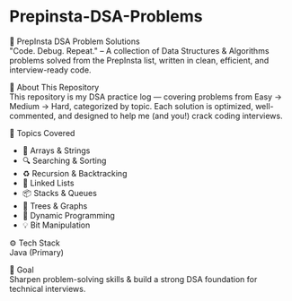 # Prepinsta-DSA-Problems

🧩 PrepInsta DSA Problem Solutions
<br>
"Code. Debug. Repeat." – A collection of Data Structures & Algorithms problems solved from the PrepInsta list, written in clean, efficient, and interview-ready code.

🚀 About This Repository
<br>
This repository is my DSA practice log — covering problems from Easy → Medium → Hard, categorized by topic. Each solution is optimized, well-commented, and designed to help me (and you!) crack coding interviews.

📂 Topics Covered

- 🔢 Arrays & Strings
- 🔍 Searching & Sorting
- ♻ Recursion & Backtracking
- 🔗 Linked Lists
- 📦 Stacks & Queues
- 🌳 Trees & Graphs
- 🧠 Dynamic Programming
- 💡 Bit Manipulation

⚙️ Tech Stack
<br>
Java (Primary)

🎯 Goal
<br>
Sharpen problem-solving skills & build a strong DSA foundation for technical interviews.
